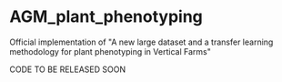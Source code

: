 # AGM_plant_phenotyping
Official implementation of "A new large dataset and a transfer learning methodology for plant phenotyping in Vertical Farms"

CODE TO BE RELEASED SOON
